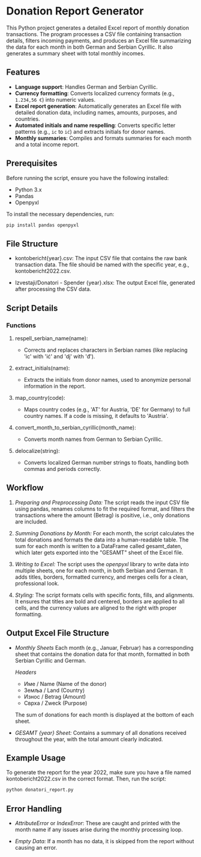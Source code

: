 # Donation Report Generator

This Python project generates a detailed Excel report of monthly donation transactions. The program processes a CSV file containing transaction details, filters incoming payments, and produces an Excel file summarizing the data for each month in both German and Serbian Cyrillic. It also generates a summary sheet with total monthly incomes.

## Features

- **Language support**: Handles German and Serbian Cyrillic.
- **Currency formatting**: Converts localized currency formats (e.g., `1.234,56 €`) into numeric values.
- **Excel report generation**: Automatically generates an Excel file with detailed donation data, including names, amounts, purposes, and countries.
- **Automated initials and name respelling**: Converts specific letter patterns (e.g., `ic` to `ić`) and extracts initials for donor names.
- **Monthly summaries**: Compiles and formats summaries for each month and a total income report.

## Prerequisites

Before running the script, ensure you have the following installed:

- Python 3.x
- Pandas
- Openpyxl

To install the necessary dependencies, run:

```bash
pip install pandas openpyxl
````

## File Structure

- kontobericht{year}.csv: The input CSV file that contains the raw bank transaction data. The file should be named with the specific year, e.g., kontobericht2022.csv.

- Izvestaji/Donatori - Spender {year}.xlsx: The output Excel file, generated after processing the CSV data.

## Script Details

### Functions 

1. respell_serbian_name(name):
    - Corrects and replaces characters in Serbian names (like replacing 'ic' with 'ić' and 'dj' with 'đ').

2. extract_initials(name):
    - Extracts the initials from donor names, used to anonymize personal information in the report.

3. map_country(code):
    - Maps country codes (e.g., 'AT' for Austria, 'DE' for Germany) to full country names. If a code is missing, it defaults to 'Austria'.

4. convert_month_to_serbian_cyrillic(month_name):
    - Converts month names from German to Serbian Cyrillic.

5. delocalize(string):
    - Converts localized German number strings to floats, handling both commas and periods correctly.

## Workflow 

1. *Preparing and Preprocessing Data:*
    The script reads the input CSV file using pandas, renames columns to fit the required format, and filters the transactions where the amount (Betrag) is positive, i.e., only donations are included.

2. *Summing Donations by Month:*
    For each month, the script calculates the total donations and formats the data into a human-readable table. The sum for each month is written to a DataFrame called gesamt_daten, which later gets exported into the "GESAMT" sheet of the Excel file.

3. *Writing to Excel:*
    The script uses the *openpyxl* library to write data into multiple sheets, one for each month, in both Serbian and German. It adds titles, borders, formatted currency, and merges cells for a clean, professional look.

4. *Styling:*
    The script formats cells with specific fonts, fills, and alignments. It ensures that titles are bold and centered, borders are applied to all cells, and the currency values are aligned to the right with proper formatting.


## Output Excel File Structure
- *Monthly Sheets*
    Each month (e.g., Januar, Februar) has a corresponding sheet that contains the donation data for that month, formatted in both Serbian Cyrillic and German.

    *Headers* 
    - Име / Name (Name of the donor)
    - Земља / Land (Country)
    - Износ / Betrag (Amount)
    - Сврха / Zweck (Purpose)

    The sum of donations for each month is displayed at the bottom of each sheet.

- *GESAMT {year} Sheet:*
    Contains a summary of all donations received throughout the year, with the total amount clearly indicated.

## Example Usage    

To generate the report for the year 2022, make sure you have a file named kontobericht2022.csv in the correct format. Then, run the script:

```bash
python donatori_report.py   
```

## Error Handling 
- *AttributeError* or *IndexError*: These are caught and printed with the month name if any issues arise during the monthly processing loop.

- *Empty Data:* If a month has no data, it is skipped from the report without causing an error.
